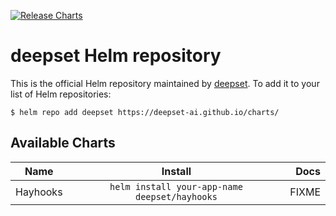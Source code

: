 [![Release Charts](https://github.com/deepset-ai/charts/actions/workflows/release.yml/badge.svg)](https://github.com/deepset-ai/charts/actions/workflows/release.yml)

# deepset Helm repository

This is the official Helm repository maintained by [deepset](https://deepset.ai). To add it to your list of Helm
repositories:

```console
$ helm repo add deepset https://deepset-ai.github.io/charts/
```

## Available Charts

| Name     |                    Install                    |  Docs |
| -------- | :-------------------------------------------: | ----: |
| Hayhooks | `helm install your-app-name deepset/hayhooks` | FIXME |
